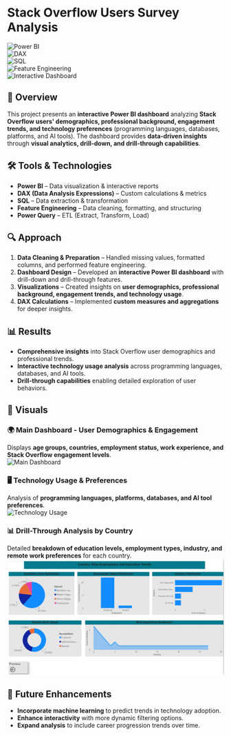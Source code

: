 # Stack Overflow Users Survey Analysis  

![Power BI](https://img.shields.io/badge/Power%20BI-Data%20Visualization-yellow)  
![DAX](https://img.shields.io/badge/DAX-Data%20Analysis-orange)  
![SQL](https://img.shields.io/badge/SQL-Querying-blue)  
![Feature Engineering](https://img.shields.io/badge/Feature%20Engineering-Data%20Preparation-green)  
![Interactive Dashboard](https://img.shields.io/badge/Interactive%20Dashboard-User%20Insights-red)  

## 📌 Overview  
This project presents an **interactive Power BI dashboard** analyzing **Stack Overflow users' demographics, professional background, engagement trends, and technology preferences** (programming languages, databases, platforms, and AI tools). The dashboard provides **data-driven insights** through **visual analytics, drill-down, and drill-through capabilities**.  

## 🛠 Tools & Technologies  
- **Power BI** – Data visualization & interactive reports  
- **DAX (Data Analysis Expressions)** – Custom calculations & metrics  
- **SQL** – Data extraction & transformation  
- **Feature Engineering** – Data cleaning, formatting, and structuring  
- **Power Query** – ETL (Extract, Transform, Load)  

## 🔍 Approach  
1. **Data Cleaning & Preparation** – Handled missing values, formatted columns, and performed feature engineering.  
2. **Dashboard Design** – Developed an **interactive Power BI dashboard** with drill-down and drill-through features.  
3. **Visualizations** – Created insights on **user demographics, professional background, engagement trends, and technology usage**.  
4. **DAX Calculations** – Implemented **custom measures and aggregations** for deeper insights.  

## 📊 Results  
- **Comprehensive insights** into Stack Overflow user demographics and professional trends.  
- **Interactive technology usage analysis** across programming languages, databases, and AI tools.  
- **Drill-through capabilities** enabling detailed exploration of user behaviors.  

## 📸 Visuals  

### 🌍 Main Dashboard - User Demographics & Engagement  
Displays **age groups, countries, employment status, work experience, and Stack Overflow engagement levels**.  
![Main Dashboard](user_demographics_and_engagement.png)  

### 🖥️ Technology Usage & Preferences  
Analysis of **programming languages, platforms, databases, and AI tool preferences**.  
![Technology Usage](technology_usage_and_preference.png)  

### 📊 Drill-Through Analysis by Country  
Detailed **breakdown of education levels, employment types, industry, and remote work preferences** for each country.  
![Drill-Through Dashboard](analysis_by_country.png)  

## 🚀 Future Enhancements  
- **Incorporate machine learning** to predict trends in technology adoption.  
- **Enhance interactivity** with more dynamic filtering options.  
- **Expand analysis** to include career progression trends over time.  
